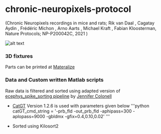# chronic-neuropixels-protocol

(Chronic Neuropixels recordings in mice and rats; Rik van Daal , Cagatay Aydin , Frédéric Michon , Arno Aarts , Michael Kraft , Fabian Kloosterman, Nature Protocols; NP-P200042C, 2021 )

![alt text](https://github.com/nerf-common/chronic-neuropixels-protocol/figures/fixtures_overview.jpg)

### 3D fixtures
Parts can be printed at [Materalize](https://www.materialise.com/en/manufacturing?gclid=Cj0KCQiA3smABhCjARIsAKtrg6KI-4CloUFmDMtG961YggM_I_BZ4re97FsboS6jPqCWgjePmS5XPqQaAv8xEALw_wcB)

### Data and Custom written Matlab scripts
Raw data is filtered and sorted using adapted version of [ecephys_spike_sorting pipeline](https://github.com/AllenInstitute/ecephys_spike_sorting) by [Jennifer Colonell](https://github.com/jenniferColonell/ecephys_spike_sorting)


- [CatGT](https://billkarsh.github.io/SpikeGLX/#catgt) Version 1.2.6 is used with parameters given below
'''python
catGT_cmd_string = '-prb_fld -out_prb_fld -aphipass=300 -aplopass=9000 -gbldmx -gfix=0.4,0.10,0.02'
'''

- Sorted using Kilosort2
